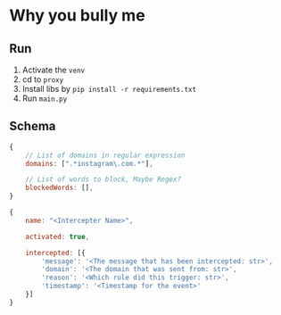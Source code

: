 # Why you bully me

## Run
1. Activate the `venv`
2. cd to `proxy`
3. Install libs by `pip install -r requirements.txt`
4. Run `main.py`

## Schema
```javascript
{
    // List of domains in regular expression
    domains: [".*instagram\.com.*"],

    // List of words to block, Maybe Regex?
    blockedWords: [],
}
```

```javascript
{
    name: "<Intercepter Name>",

    activated: true,

    intercepted: [{
        'message': '<The message that has been intercepted: str>',
        'domain': '<The domain that was sent from: str>',
        'reason': '<Which rule did this trigger: str>',
        'timestamp': '<Timestamp for the event>'
    }]
}
```
